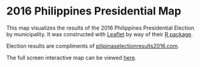 # 2016 Philippines Presidential Map

This map visualizes the results of the 2016 Philippines Presidential Election by municipality. It was constructed with [Leaflet](https://rstudio.github.io/leaflet/) by way of their [R package](https://cran.r-project.org/web/packages/leaflet/leaflet.pdf).

Election results are compliments of [pilipinaselectionresults2016.com](pilipinaselectionresults2016.com).

The full screen interactive map can be viewed [here](http://pages.ucsd.edu/~mwdavids/projects/Phils_Pres.html).
